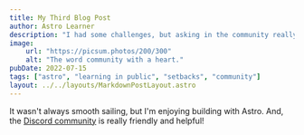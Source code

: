```yaml
---
title: My Third Blog Post
author: Astro Learner
description: "I had some challenges, but asking in the community really helped!"
image: 
    url: "https://picsum.photos/200/300"
    alt: "The word community with a heart."
pubDate: 2022-07-15
tags: ["astro", "learning in public", "setbacks", "community"]
layout: ../../layouts/MarkdownPostLayout.astro
---
```

It wasn't always smooth sailing, but I'm enjoying building with Astro. And, the [Discord community](https://astro.build/chat) is really friendly and helpful!